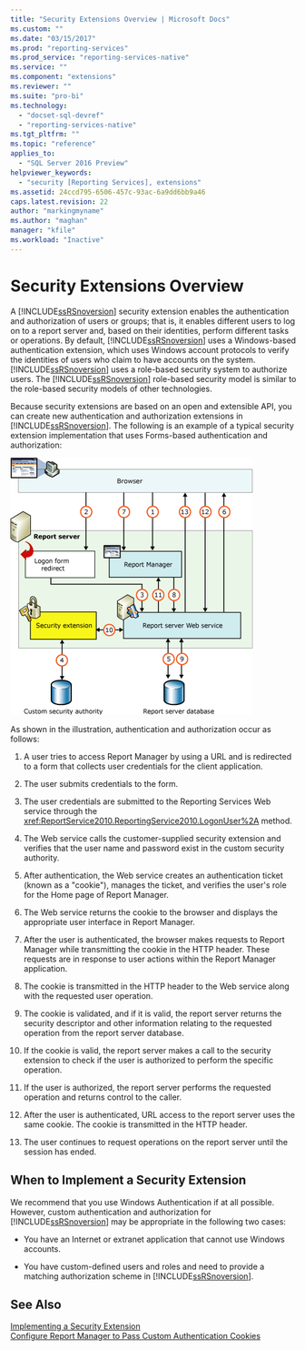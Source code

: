 ```yaml
---
title: "Security Extensions Overview | Microsoft Docs"
ms.custom: ""
ms.date: "03/15/2017"
ms.prod: "reporting-services"
ms.prod_service: "reporting-services-native"
ms.service: ""
ms.component: "extensions"
ms.reviewer: ""
ms.suite: "pro-bi"
ms.technology: 
  - "docset-sql-devref"
  - "reporting-services-native"
ms.tgt_pltfrm: ""
ms.topic: "reference"
applies_to: 
  - "SQL Server 2016 Preview"
helpviewer_keywords: 
  - "security [Reporting Services], extensions"
ms.assetid: 24ccd795-6506-457c-93ac-6a9dd6bb9a46
caps.latest.revision: 22
author: "markingmyname"
ms.author: "maghan"
manager: "kfile"
ms.workload: "Inactive"
---
```

# Security Extensions Overview
  A [!INCLUDE[ssRSnoversion](../../../includes/ssrsnoversion-md.md)] security extension enables the authentication and authorization of users or groups; that is, it enables different users to log on to a report server and, based on their identities, perform different tasks or operations. By default, [!INCLUDE[ssRSnoversion](../../../includes/ssrsnoversion-md.md)] uses a Windows-based authentication extension, which uses Windows account protocols to verify the identities of users who claim to have accounts on the system. [!INCLUDE[ssRSnoversion](../../../includes/ssrsnoversion-md.md)] uses a role-based security system to authorize users. The [!INCLUDE[ssRSnoversion](../../../includes/ssrsnoversion-md.md)] role-based security model is similar to the role-based security models of other technologies.  
  
 Because security extensions are based on an open and extensible API, you can create new authentication and authorization extensions in [!INCLUDE[ssRSnoversion](../../../includes/ssrsnoversion-md.md)]. The following is an example of a typical security extension implementation that uses Forms-based authentication and authorization:  
  
 ![Reporting Services security extension process](../../../reporting-services/extensions/security-extension/media/rosettasecurityextensionflow.gif "Reporting Services security extension process")  
  
 As shown in the illustration, authentication and authorization occur as follows:  
  
1.  A user tries to access Report Manager by using a URL and is redirected to a form that collects user credentials for the client application.  
  
2.  The user submits credentials to the form.  
  
3.  The user credentials are submitted to the Reporting Services Web service through the <xref:ReportService2010.ReportingService2010.LogonUser%2A> method.  
  
4.  The Web service calls the customer-supplied security extension and verifies that the user name and password exist in the custom security authority.  
  
5.  After authentication, the Web service creates an authentication ticket (known as a "cookie"), manages the ticket, and verifies the user's role for the Home page of Report Manager.  
  
6.  The Web service returns the cookie to the browser and displays the appropriate user interface in Report Manager.  
  
7.  After the user is authenticated, the browser makes requests to Report Manager while transmitting the cookie in the HTTP header. These requests are in response to user actions within the Report Manager application.  
  
8.  The cookie is transmitted in the HTTP header to the Web service along with the requested user operation.  
  
9. The cookie is validated, and if it is valid, the report server returns the security descriptor and other information relating to the requested operation from the report server database.  
  
10. If the cookie is valid, the report server makes a call to the security extension to check if the user is authorized to perform the specific operation.  
  
11. If the user is authorized, the report server performs the requested operation and returns control to the caller.  
  
12. After the user is authenticated, URL access to the report server uses the same cookie. The cookie is transmitted in the HTTP header.  
  
13. The user continues to request operations on the report server until the session has ended.  
  
## When to Implement a Security Extension  
 We recommend that you use Windows Authentication if at all possible. However, custom authentication and authorization for [!INCLUDE[ssRSnoversion](../../../includes/ssrsnoversion-md.md)] may be appropriate in the following two cases:  
  
-   You have an Internet or extranet application that cannot use Windows accounts.  
  
-   You have custom-defined users and roles and need to provide a matching authorization scheme in [!INCLUDE[ssRSnoversion](../../../includes/ssrsnoversion-md.md)].  
  
## See Also  
 [Implementing a Security Extension](../../../reporting-services/extensions/security-extension/implementing-a-security-extension.md)   
 [Configure Report Manager to Pass Custom Authentication Cookies](https://msdn.microsoft.com/library/ms345241(v=sql.110).aspx)  
  
  
